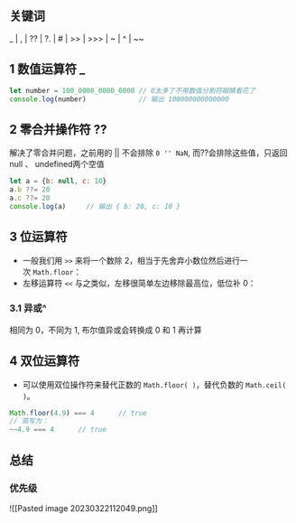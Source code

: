 ## 关键词

_  |  ,  |  ??  |  ?.  |  #  |  >>  |  >>> | ~ |  ^  |  ~~

## 1 数值运算符 _

```js
let number = 100_0000_0000_0000 // 0太多了不用数值分割符眼睛看花了
console.log(number)             // 输出 100000000000000
```

## 2  零合并操作符 ??

解决了零合并问题，之前用的 || 不会排除 `0 '' NaN`, 而??会排除这些值，只返回 null 、 undefined两个空值

```js
let a = {b: null, c: 10}
a.b ??= 20
a.c ??= 20
console.log(a)     // 输出 { b: 20, c: 10 }
```

## 3 位运算符

- 一般我们用 `>>` 来将一个数除 2，相当于先舍弃小数位然后进行一次 `Math.floor`：
- 左移运算符 `<<` 与之类似，左移很简单左边移除最高位，低位补 0：

### 3.1 异或^

相同为 0，不同为 1, 布尔值异或会转换成 0 和 1 再计算 

## 4 双位运算符

- 可以使用双位操作符来替代正数的 `Math.floor( )`，替代负数的 `Math.ceil( )`。
```js
Math.floor(4.9) === 4      // true
// 简写为：
~~4.9 === 4      // true
```

## 总结

### 优先级
![[Pasted image 20230322112049.png]]